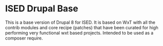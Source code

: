 # ISED Drupal Base

This is a base version of Drupal 8 for ISED.
It is based on WxT with all the contrib modules and core recipe (patches) that have been curated 
for high performing very functional wxt based projects. Intended to be used as a composer require.

